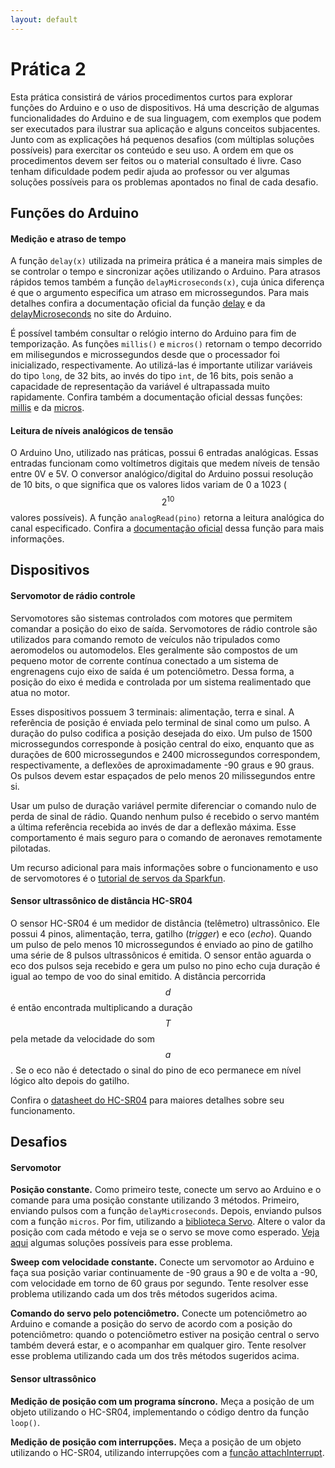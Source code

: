 ```yaml
---
layout: default
---
```


Prática 2
=========

Esta prática consistirá de vários procedimentos curtos para explorar
funções do Arduino e o uso de dispositivos.
Há uma descrição de algumas funcionalidades do Arduino e de sua linguagem,
com exemplos que podem ser executados para ilustrar sua aplicação e alguns
conceitos subjacentes.
Junto com as explicações há pequenos desafios (com múltiplas soluções possíveis)
para exercitar os conteúdo e seu uso.
A ordem em que os procedimentos devem ser feitos ou o material consultado
é livre.
Caso tenham dificuldade podem pedir ajuda ao professor ou ver
algumas soluções possíveis para os problemas apontados no final de cada desafio.

Funções do Arduino
------------------

#### Medição e atraso de tempo

A função `delay(x)` utilizada na primeira prática é a maneira mais simples
de se controlar o tempo e sincronizar ações utilizando o Arduino.
Para atrasos rápidos temos também a função `delayMicroseconds(x)`, cuja
única diferença é que o argumento especifica um atraso em microssegundos.
Para mais detalhes confira a documentação oficial da função
[delay][doc-delay] e da [delayMicroseconds][doc-delayMicroseconds]
no site do Arduino.

É possível também consultar o relógio interno do Arduino para fim de
temporização.
As funções `millis()` e `micros()` retornam o tempo decorrido em milisegundos
e microssegundos desde que o processador foi inicializado, respectivamente.
Ao utilizá-las é importante utilizar variáveis do tipo `long`, de 32 bits, ao
invés do tipo `int`, de 16 bits, pois senão a capacidade de representação
da variável é ultrapassada muito rapidamente.
Confira também a documentação oficial dessas funções:
[millis][doc-millis] e da [micros][doc-micros].

#### Leitura de níveis analógicos de tensão

O Arduino Uno, utilizado nas práticas, possui 6 entradas analógicas.
Essas entradas funcionam como voltímetros digitais que medem níveis de tensão
entre 0V e 5V.
O conversor analógico/digital do Arduino possui resolução de 10 bits, o que
significa que os valores lidos variam de 0 a 1023 ($$2^{10}$$ valores
possíveis).
A função `analogRead(pino)` retorna a leitura analógica do canal especificado.
Confira a [documentação oficial][doc-analogRead]
dessa função para mais informações.

Dispositivos
------------

#### Servomotor de rádio controle
Servomotores são sistemas controlados com motores que permitem comandar a
posição do eixo de saída.
Servomotores de rádio controle são utilizados para comando remoto de veículos
não tripulados como aeromodelos ou automodelos.
Eles geralmente são compostos de um pequeno motor de corrente contínua
conectado a um sistema de engrenagens cujo eixo de saída é um potenciômetro.
Dessa forma, a posição do eixo é medida e controlada por um sistema 
realimentado que atua no motor.

Esses dispositivos possuem 3 terminais: alimentação, terra e sinal.
A referência de posição é enviada pelo terminal de sinal como um pulso.
A duração do pulso codifica a posição desejada do eixo.
Um pulso de 1500 microssegundos corresponde à posição central do eixo, enquanto
que as durações de 600 microssegundos e 2400 microssegundos correspondem, 
respectivamente, a deflexões de aproximadamente -90 graus e
90 graus.
Os pulsos devem estar espaçados de pelo menos 20 milissegundos entre si.

Usar um pulso de duração variável permite diferenciar o comando nulo de perda
de sinal de rádio.
Quando nenhum pulso é recebido o servo mantém a última referência recebida
ao invés de dar a deflexão máxima.
Esse comportamento é mais seguro para o comando de aeronaves remotamente 
pilotadas.

Um recurso adicional para mais informações sobre o funcionamento e uso de
servomotores é o [tutorial de servos da Sparkfun].

#### Sensor ultrassônico de distância HC-SR04

O sensor HC-SR04 é um medidor de distância (telêmetro) ultrassônico.
Ele possui 4 pinos, alimentação, terra, gatilho (_trigger_) e eco
(_echo_).
Quando um pulso de pelo menos 10 microssegundos é enviado ao pino de gatilho
uma série de 8 pulsos ultrassônicos é emitida.
O sensor então aguarda o eco dos pulsos seja recebido e gera um
pulso no pino echo cuja duração é igual ao tempo de voo do sinal
emitido.
A distância percorrida $$d$$ é então encontrada multiplicando a duração $$T$$
pela metade da velocidade do som $$a$$.
Se o eco não é detectado o sinal do pino de eco permanece em nível lógico alto
depois do gatilho.

Confira o [datasheet do HC-SR04] para maiores detalhes sobre seu funcionamento.


Desafios
--------

#### Servomotor

**Posição constante.**
Como primeiro teste, conecte um servo ao Arduino e o comande para uma posição
constante utilizando 3 métodos.
Primeiro, enviando pulsos com a função `delayMicroseconds`.
Depois, enviando  pulsos com a função `micros`.
Por fim, utilizando a [biblioteca Servo].
Altere o valor da posição com cada método e veja se o servo se move como
esperado.
[Veja aqui][sol-servo1] algumas soluções possíveis para esse problema.

**Sweep com velocidade constante.**
Conecte um servomotor ao Arduino e faça sua posição variar continuamente
de -90 graus a 90 e de volta a -90, com velocidade em torno de
60 graus por segundo.
Tente resolver esse problema utilizando cada um dos três métodos sugeridos
acima.

**Comando do servo pelo potenciômetro.**
Conecte um potenciômetro ao Arduino e comande a posição do servo de acordo
com a posição do potenciômetro: quando o potenciômetro estiver na posição
central o servo também deverá estar, e o acompanhar em qualquer giro.
Tente resolver esse problema utilizando cada um dos três métodos sugeridos
acima.

#### Sensor ultrassônico

**Medição de posição com um programa síncrono.**
Meça a posição de um objeto utilizando o HC-SR04, implementando o código
dentro da função `loop()`.

**Medição de posição com interrupções.**
Meça a posição de um objeto utilizando o HC-SR04, utilizando interrupções
com a [função attachInterrupt].

[doc-delay]: https://www.arduino.cc/en/Reference/Delay

[doc-delayMicroseconds]: https://www.arduino.cc/en/Reference/DelayMicroseconds

[doc-millis]: https://www.arduino.cc/en/Reference/Millis

[doc-micros]: https://www.arduino.cc/en/Reference/Micros

[doc-analogRead]: https://www.arduino.cc/en/Reference/AnalogRead

[função attachInterrupt]: https://www.arduino.cc/en/Reference/AttachInterrupt

[biblioteca Servo]: https://www.arduino.cc/en/Reference/Servo

[tutorial de servos da Sparkfun]: https://learn.sparkfun.com/tutorials/hobby-servo-tutorial

[datasheet do HC-SR04]: /assets/datasheet/HCSR04.pdf

[sol-servo1]: ../../aulas/sol-servo1/